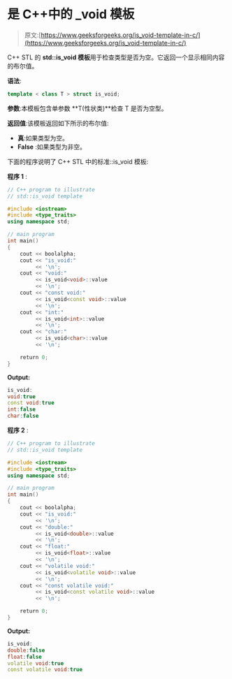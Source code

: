 # 是 C++中的 _void 模板

> 原文:[https://www.geeksforgeeks.org/is_void-template-in-c/](https://www.geeksforgeeks.org/is_void-template-in-c/)

C++ STL 的 **std::is_void 模板**用于检查类型是否为空。它返回一个显示相同内容的布尔值。

**语法**:

```cpp
template < class T > struct is_void;

```

**参数**:本模板包含单参数 **T(性状类)**检查 T 是否为空型。

**返回值**:该模板返回如下所示的布尔值:

*   **真**:如果类型为空。
*   **False** :如果类型为非空。

下面的程序说明了 C++ STL 中的标准::is_void 模板:

**程序 1** :

```cpp
// C++ program to illustrate
// std::is_void template

#include <iostream>
#include <type_traits>
using namespace std;

// main program
int main()
{
    cout << boolalpha;
    cout << "is_void:"
         << '\n';
    cout << "void:"
         << is_void<void>::value
         << '\n';
    cout << "const void:"
         << is_void<const void>::value
         << '\n';
    cout << "int:"
         << is_void<int>::value
         << '\n';
    cout << "char:"
         << is_void<char>::value
         << '\n';

    return 0;
}
```

**Output:**

```cpp
is_void:
void:true
const void:true
int:false
char:false

```

**程序 2** :

```cpp
// C++ program to illustrate
// std::is_void template

#include <iostream>
#include <type_traits>
using namespace std;

// main program
int main()
{
    cout << boolalpha;
    cout << "is_void:"
         << '\n';
    cout << "double:"
         << is_void<double>::value
         << '\n';
    cout << "float:"
         << is_void<float>::value
         << '\n';
    cout << "volatile void:"
         << is_void<volatile void>::value
         << '\n';
    cout << "const volatile void:"
         << is_void<const volatile void>::value
         << '\n';

    return 0;
}
```

**Output:**

```cpp
is_void:
double:false
float:false
volatile void:true
const volatile void:true

```